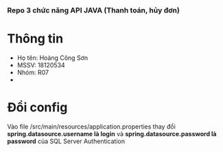 ### Repo 3 chức năng API JAVA (Thanh toán, hủy đơn)

# Thông tin
- Họ tên: Hoàng Công Sơn
- MSSV: 18120534
- Nhóm: R07
- 
# Đổi config
  Vào file /src/main/resources/application.properties thay đổi **spring.datasource.username là login** và **spring.datasource.password là password** của SQL Server Authentication
